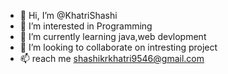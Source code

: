 - 👋 Hi, I’m @KhatriShashi
- 👀 I’m interested in Programming
- 🌱 I’m currently learning java,web devlopment
- 💞️ I’m looking to collaborate on intresting project
- 📫 reach me shashikrkhatri9546@gmail.com

<!---
KhatriShashi/KhatriShashi is a ✨ special ✨ repository because its `README.md` (this file) appears on your GitHub profile.
You can click the Preview link to take a look at your changes.
--->
